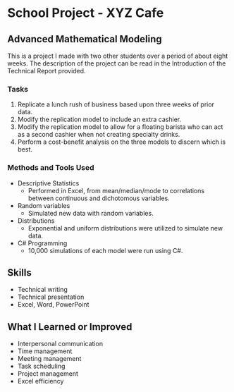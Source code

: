 # School Project - XYZ Cafe
## Advanced Mathematical Modeling
This is a project I made with two other students over a period of about eight weeks. The description of the project can be read in the Introduction of the Technical Report provided.

### Tasks
1. Replicate a lunch rush of business based upon three weeks of prior data.
2. Modify the replication model to include an extra cashier.
3. Modify the replication model to allow for a floating barista who can act as a second cashier when not creating specialty drinks.
4. Perform a cost-benefit analysis on the three models to discern which is best. 

### Methods and Tools Used
* Descriptive Statistics
  - Performed in Excel, from mean/median/mode to correlations between continuous and dichotomous variables.
* Random variables
  - Simulated new data with random variables.
* Distributions
  - Exponential and uniform distributions were utilized to simulate new data.
* C# Programming
  - 10,000 simulations of each model were run using C#.

## Skills
* Technical writing
* Technical presentation
* Excel, Word, PowerPoint

## What I Learned or Improved
* Interpersonal communication
* Time management
* Meeting management
* Task scheduling
* Project management
* Excel efficiency
